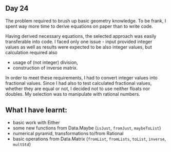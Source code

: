 ## Day 24

The problem required to brush up basic geometry knowledge. To be frank, I spent way more time to derive equations on paper than to write code.

Having derived necessary equations, the selected approach was easily transferable into code. I faced only one issue - input provided integer values as well as results were expected to be also integer values, but calculation required also

- usage of (not integer) division,
- construction of inverse matrix.

In order to meet these requirements, I had to convert integer values into fractional values. Since I had also to test calculated fractional values, whether they are equal or not, I decided not to use neither floats nor doubles. My selection was to manipulate with rational numbers.

## What I have learnt:

- basic work with Either
- some new functions from Data.Maybe (`isJust`, `fromJust`, `maybeToList`)
- numerical pyramid, transformations to/from Rational
- basic operations from Data.Matrix (`fromList`, `fromLists`, `toList`, `inverse`, `multStd`)
